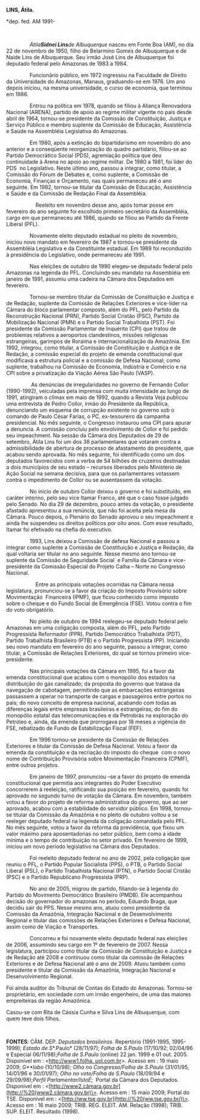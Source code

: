 **LINS, Átila.**

\*dep. fed. AM 1991-

 

                *Átila**Sidnei Lins**de Albuquerque* nasceu em Fonte Boa
(AM), no dia 22 de novembro de 1950, filho de Belarmino Gomes de
Albuquerque e de Naíde Lins de Albuquerque. Seu irmão José Lins de
Albuquerque foi deputado federal pelo Amazonas de 1983 a 1984.

                Funcionário público, em 1972 ingressou na Faculdade de
Direito da Universidade do Amazonas, Manaus, graduando-se em 1976. Um
ano depois iniciou, na mesma universidade, o curso de economia, que
terminou em 1986.

                Entrou na política em 1978, quando se filiou à Aliança
Renovadora Nacional (ARENA), partido de apoio ao regime militar vigente
no país desde abril de 1964, tornou-se presidente da Comissão de
Constituição, Justiça e Serviço Público e membro suplente da Comissão de
Educação, Assistência e Saúde na Assembléia Legislativa do Amazonas.

                Em 1980, após a extinção do bipartidarismo em novembro
do ano anterior e a conseqüente reorganização do quadro partidário,
filiou-se ao Partido Democrático Social (PDS), agremiação política que
deu continuidade à Arena no apoio ao regime militar. De 1980 a 1981, foi
líder do PDS  no Legislativo. Neste último ano, passou a integrar, como
titular, a Comissão do Fórum de Debates e, como suplente, a Comissão de
Economia, Finanças e Orçamento, nas quais permaneceu até o ano seguinte.
Em 1982, tornou-se titular da Comissão de Educação, Assistência e Saúde
e da Comissão de Redação Final da Assembléia.

                    Reeleito em novembro desse ano, após tomar posse em
fevereiro do ano seguinte foi escolhido primeiro secretário da
Assembléia, cargo em que permaneceu até 1986, quando se filiou ao
Partido da Frente Liberal (PFL).

                Novamente eleito deputado estadual no pleito de
novembro, iniciou novo mandato em fevereiro de 1987 e tornou-se
presidente da Assembléia Legislativa e da Constituinte estadual. Em 1989
foi reconduzido à presidência do Legislativo, onde permaneceu até 1991.

                Nas eleições de outubro de 1990 elegeu-se deputado
federal pelo Amazonas na legenda do PFL. Concluindo seu mandato na
Assembléia em janeiro de 1991, assumiu uma cadeira na Câmara dos
Deputados em fevereiro.

                Tornou-se membro titular da Comissão de Constituição e
Justiça e de Redação, suplente da Comissão de Relações Exteriores e
vice-líder na Câmara do bloco parlamentar composto, além do PFL, pelo
Partido da Reconstrução Nacional (PRN), Partido Social Cristão (PSC),
Partido da Mobilização Nacional (PMN) e o Partido Social Trabalhista
(PST). Foi presidente da Comissão Parlamentar de Inquérito (CPI) que
tratou de problemas relativos a aeroportos clandestinos, missões
religiosas estrangeiras, garimpos de Roraima e internacionalização da
Amazônia. Em 1992, integrou, como titular, a Comissão de Constituição e
Justiça e de Redação, a comissão especial do projeto de emenda
constitucional que modificava a estrutura policial e a comissão de
Defesa Nacional; como suplente, trabalhou na Comissão de Economia,
Indústria e Comércio e na CPI sobre a privatização da Viação Aérea São
Paulo (VASP).

                 As denúncias de irregularidades no governo de Fernando
Collor (1990-1992), veiculadas pela imprensa com muita intensidade ao
longo de 1991, atingiram o clímax em maio de 1992, quando a Revista Veja
publicou uma entrevista de Pedro Collor, irmão do Presidente da
República, denunciando um esquema de corrupção existente no governo sob
o comando de Paulo César Farias, o PC, ex-tesoureiro da campanha
presidencial. No mês seguinte, o Congresso instaurou uma CPI para apurar
a denuncia. A comissão concluiu pelo envolvimento de Collor e foi pedido
seu impeachment. Na sessão da Câmara dos Deputados de 29 de setembro,
Átila Lins foi um dos 38 parlamentares que votaram contra a
admissibilidade de abertura de processo de afastamento do presidente,
que acabou sendo aprovada. No mês seguinte, foi identificado como um dos
deputados favorecidos com a verba de 54 bilhões de cruzeiros destinadas
a dois municípios de seu estado – recursos liberados pelo Ministério de
Ação Social na semana decisiva, para que os parlamentares votassem
contra o impedimento de Collor ou se ausentassem da votação.

                No início de outubro Collor deixou o governo e foi
substituído, em caráter interino, pelo seu vice Itamar Franco, até que o
caso fosse julgado pelo Senado. No dia 29 de dezembro, pouco antes da
votação, o presidente afastado apresentou a sua renúncia, que não foi
aceita pela mesa da Câmara. Pouco depois, o Plenário do Senado aprovou o
seu impeachment e ainda lhe suspendeu os direitos políticos por oito
anos. Com esse resultado, Itamar foi efetivado na chefia do executivo.

                1993, Lins deixou a Comissão de defesa Nacional e passou
a integrar como suplente a Comissão de Constituição e Justiça e Redação,
da qual voltaria ser titular no ano seguinte. Nesse mesmo ano tornou-se
suplente da Comissão de Seguridade Social  e Família da Câmara e
vice-presidente da Comissão Especial do Projeto Calha – Norte no
Congresso Nacional.

                    Entre as principais votações ocorridas na Câmara
nessa legislatura, pronunciou-se a favor da criação do Imposto
Provisório sobre Movimentação  Financeira (IPMF), que ficou conhecido
como imposto sobre o cheque e do Fundo Social de Emergência (FSE). Votou
contra o fim do voto obrigatório.

                No pleito de outubro de 1994 reelegeu-se deputado
federal pelo Amazonas em uma coligação composta, além do PFL, pelo
Partido Progressista Reformador (PPR), Partido Democrático Trabalhista
(PDT), Partido Trabalhista Brasileiro (PTB) e o Partido Progressista
(PP). Iniciando seu novo mandato em fevereiro do ano seguinte, passou a
integrar, como titular, a Comissão de Relações Exteriores, do qual se
tornou primeiro vice-presidente.

                Nas principais votações da Câmara em 1995, foi a favor
da emenda constitucional que acabou com o monopólio dos estados na
distribuição do gás canalizado; da proposta do governo que tratava da
navegação de cabotagem, permitindo que as embarcações estrangeiras
passassem a operar no transporte de cargas e passageiros entre portos no
país; do novo conceito de empresa nacional, acabando com todas as
diferenças legais entre empresas brasileiras e estrangeiras; do fim do
monopólio estatal das telecomunicações e da Petrobrás na exploração do
Petróleo e, ainda, da emenda que prorrogava por 18 meses a vigência do
FSE, rebatizado de Fundo de Estabilização Fiscal (FEF).

                Em 1996 tornou-se presidente da Comissão de Relações
Exteriores e titular da Comissão de Defesa Nacional. Votou a favor da
emenda da constituição e da recriação do imposto do cheque  com o novo
nome de Contribuição Provisória sobre Movimentação Financeira (CPMF),
entre outros projetos.

                Em janeiro de 1997, pronunciou –se a favor do projeto de
emenda constitucional que permitia aos integrantes do Poder Executivo
concorrerem à reeleição, ratificando sua posição em fevereiro, quando
foi aprovado no segundo turno de votação da Câmara. Em novembro, também
votou a favor do projeto de reforma administrativa do governo, que ao
ser aprovado, acabou com a estabilidade do servidor público. Em 1998,
tornou-se titular da Comissão da Amazônia e no pleito de outubro voltou
a se reeleger deputado federal na legenda da coligação comandada pelo
PFL. No mês seguinte, votou a favor da reforma da previdência, que fixou
um valor máximo para aposentadorias no setor público, bem como a idade
mínima e o tempo de contribuição no setor privado. Em fevereiro de 1999,
iniciou um novo período legislativo na Câmara dos Deputados.

                Foi reeleito deputado federal no ano de 2002, pela
coligação que reuniu o PFL, o Partido Popular Socialista (PPS), o PTB, o
Partido Social Liberal (PSL), o Partido Trabalhista Nacional (PTN), o
Partido Social Cristão (PSC) e o Partido Republicano Progressista
(PRP).  

                No ano de 2005, migrou de partido, filiando-se à legenda
do Partido do Movimento Democrático Brasileiro (PMDB). Ele acompanhou
decisão do governador do amazonas no período, Eduardo Braga, que decidiu
sair do PPS. Nesse mesmo ano, atuou como presidente da Comissão da
Amazônia, Integração Nacional e de Desenvolvimento Regional e titular
das comissões de Relações Exteriores e Defesa Nacional, assim como de
Viação e Transportes.

                Concorreu e foi novamente eleito deputado federal nas
eleições de 2006, assumindo seu cargo em 1º de fevereiro de 2007. Nessa
legislatura, participou como titular da Comissão de Constituição e
Justiça e de Redação até 2008 e continuou como titular da comissão de
Relações Exteriores e de Defesa Nacional até o ano de 2009. Atuou também
como presidente e titular da Comissão da Amazônia, Integração Nacional e
Desenvolvimento Regional. 

Foi ainda auditor do Tribunal de Contas do Estado do Amazonas. Tornou-se
proprietário, em sociedade com um irmão engenheiro, de uma das maiores
empreiteiras da região Amazônica.

Casou-se com Rita de Cássia Cunha e Silva Lins de Albuquerque, com quem
teve dois filhos.

 

**FONTES**: CÂM. DEP. *Deputados brasileiros*. Repertório (1991-1995,
1995-1999); *Estado* *de S**.Paulo* (28/11/97); *Folha de S.Paulo*
(17/10/92; 02/04/96 e Especial 06/11/98);*Folha de S.Paulo* (online) 22
jan. 1999 e 01 out. 2005. Disponível em : \<[http://www1.folha.
uol.com.br](http://www1.folha.%20uol.com.br/)\>. Acesso em : 19 maio
2009; *G**lobo* (10/10/98); *Olho no Congresso/Folha de S.Paulo*
(31/01/95, 14/01/96 e 30/01/97); *Olho no voto/Folha de S.Paulo*
(18/09/94 e 29/09/98);*Perfil Parlamentar/IstoÉ*;  Portal da Câmara dos
Deputados. Disponível em :
\<[http://www2.câmara.gov.br](http://%20(www2.câmara.gov.br)\>. Acesso
em : 15 maio 2009; Portal do TSE. Disponível em :
\<[http://ww.tse.gov.br](http://%20(ww.tse.gov.br/)\>. Acesso em : 16
maio 2009; TRIB. REG. ELEIT. AM. Relação (1998); TRIB. SUP. ELEIT.
Resultado (1998).

 

 

 

 

 

 

 

 
